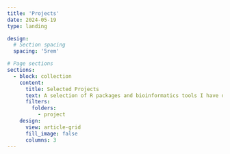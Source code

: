 ```yaml
---
title: 'Projects'
date: 2024-05-19
type: landing

design:
  # Section spacing
  spacing: '5rem'

# Page sections
sections:
  - block: collection
    content:
      title: Selected Projects
      text: A selection of R packages and bioinformatics tools I have developed for reproducible research and data visualization.
      filters:
        folders:
          - project
    design:
      view: article-grid
      fill_image: false
      columns: 3
---
```

